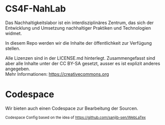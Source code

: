 # CS4F-NahLab

Das Nachhaltigkeitslabor ist ein interdisziplinäres Zentrum, das sich der Entwicklung und Umsetzung
nachhaltiger Praktiken und Technologien widmet.    

In diesem Repo werden wir die Inhalte der öffentlichkeit zur Verfügung stellen. 

Alle Lizenzen sind in der LICENSE.md hinterlegt. Zusammengefasst sind aber alle Inhalte unter der CC BY-SA gesetzt, ausser es ist explizit anderes angegeben.      
Mehr Informationen: https://creativecommons.org      



# Codespace 
Wir bieten auch einen Codespace zur Bearbeitung der Sourcen.  


<small>Codespace Config based on the idea of https://github.com/sanjib-sen/WebLaTex</small>

